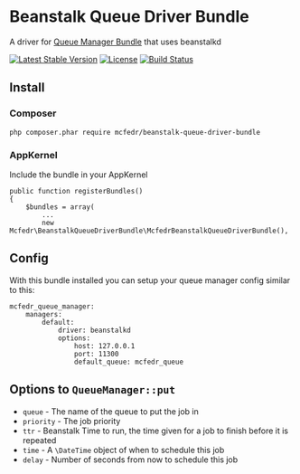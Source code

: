 # Beanstalk Queue Driver Bundle

A driver for [Queue Manager Bundle](https://github.com/mcfedr/queue-manager-bundle) that uses beanstalkd

[![Latest Stable Version](https://poser.pugx.org/mcfedr/beanstalk-queue-driver-bundle/v/stable.png)](https://packagist.org/packages/mcfedr/beanstalk-queue-driver-bundle)
[![License](https://poser.pugx.org/mcfedr/beanstalk-queue-driver-bundle/license.png)](https://packagist.org/packages/mcfedr/beanstalk-queue-driver-bundle)
[![Build Status](https://travis-ci.org/mcfedr/beanstalk-queue-driver-bundle.svg?branch=master)](https://travis-ci.org/mcfedr/beanstalk-queue-driver-bundle)

## Install

### Composer

    php composer.phar require mcfedr/beanstalk-queue-driver-bundle

### AppKernel

Include the bundle in your AppKernel

    public function registerBundles()
    {
        $bundles = array(
            ...
            new Mcfedr\BeanstalkQueueDriverBundle\McfedrBeanstalkQueueDriverBundle(),

## Config

With this bundle installed you can setup your queue manager config similar to this:

    mcfedr_queue_manager:
        managers:
            default:
                driver: beanstalkd
                options:
                    host: 127.0.0.1
                    port: 11300
                    default_queue: mcfedr_queue

## Options to `QueueManager::put`

* `queue` - The name of the queue to put the job in
* `priority` - The job priority
* `ttr` - Beanstalk Time to run, the time given for a job to finish before it is repeated
* `time` - A `\DateTime` object of when to schedule this job
* `delay` - Number of seconds from now to schedule this job

